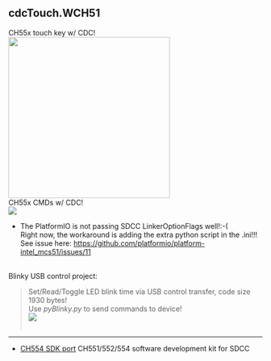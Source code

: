 
cdcTouch.WCH51
--------
   CH55x touch key w/ CDC! <br>
<img src="https://github.com/jmysu/mBusSTM32USB/blob/main/pic/CH554Touch.jpg" height=320 > 
   <br>
   CH55x CMDs w/ CDC! <br>
<img src="https://github.com/jmysu/mBusSTM32USB/blob/main/pic/CH554CMDs0706.jpg"> <br>
   - The PlatformIO is not passing SDCC LinkerOptionFlags well!:-( <br>
     Right now, the workaround is adding the extra python script in the .ini!!! <br>
     See issue here: https://github.com/platformio/platform-intel_mcs51/issues/11 <br>
     <br>

Blinky USB control project: <br>
> Set/Read/Toggle LED blink time via USB control transfer, code size 1930 bytes! <br>
  Use _pyBlinky.py_ to send commands to device! <br>
  <img src="https://github.com/jmysu/mBusSTM32USB/blob/main/pic/BlinkyUSBcapture.jpg"> <br>
     <br>

   
---
- [CH554 SDK port](https://github.com/Blinkinlabs/ch554_sdcc) CH551/552/554 software development kit for SDCC<br>
